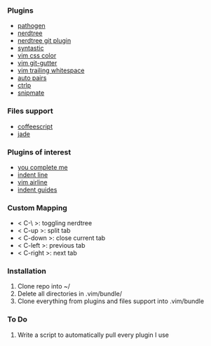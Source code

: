 ### Plugins
- [pathogen](https://github.com/tpope/vim-pathogen)
- [nerdtree](https://github.com/scrooloose/nerdtree)
- [nerdtree git plugin](https://github.com/Xuyuanp/nerdtree-git-plugin)
- [syntastic](https://github.com/scrooloose/syntastic)
- [vim css color](https://github.com/ap/vim-css-color)
- [vim git-gutter](https://github.com/airblade/vim-gitgutter)
- [vim trailing whitespace](https://github.com/bronson/vim-trailing-whitespace)
- [auto pairs](https://github.com/jiangmiao/auto-pairs)
- [ctrlp](https://github.com/ctrlpvim/ctrlp.vim)
- [snipmate](https://github.com/msanders/snipmate.vim)

### Files support
- [coffeescript](https://github.com/kchmck/vim-coffee-script)
- [jade](https://github.com/digitaltoad/vim-jade)


### Plugins of interest
- [you complete me](http://vimawesome.com/plugin/youcompleteme)
- [indent line](http://vimawesome.com/plugin/indentline)
- [vim airline](https://github.com/bling/vim-airline)
- [indent guides](https://github.com/nathanaelkane/vim-indent-guides)

### Custom Mapping
- < C-\ >: toggling nerdtree
- < C-up >: split tab
- < C-down >: close current tab
- < C-left >: previous tab
- < C-right >: next tab

### Installation
1. Clone repo into ~/
2. Delete all directories in .vim/bundle/
3. Clone everything from plugins and files support into .vim/bundle

### To Do
1. Write a script to automatically pull every plugin I use
